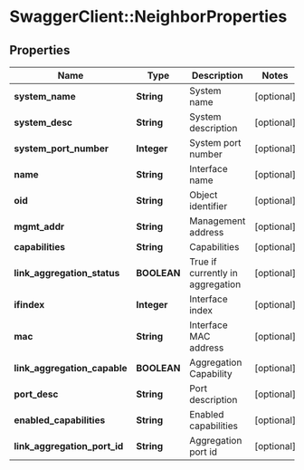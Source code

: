 # SwaggerClient::NeighborProperties

## Properties
Name | Type | Description | Notes
------------ | ------------- | ------------- | -------------
**system_name** | **String** | System name | [optional] 
**system_desc** | **String** | System description | [optional] 
**system_port_number** | **Integer** | System port number | [optional] 
**name** | **String** | Interface name | [optional] 
**oid** | **String** | Object identifier | [optional] 
**mgmt_addr** | **String** | Management address | [optional] 
**capabilities** | **String** | Capabilities | [optional] 
**link_aggregation_status** | **BOOLEAN** | True if currently in aggregation | [optional] 
**ifindex** | **Integer** | Interface index | [optional] 
**mac** | **String** | Interface MAC address | [optional] 
**link_aggregation_capable** | **BOOLEAN** | Aggregation Capability | [optional] 
**port_desc** | **String** | Port description | [optional] 
**enabled_capabilities** | **String** | Enabled capabilities | [optional] 
**link_aggregation_port_id** | **String** | Aggregation port id | [optional] 


